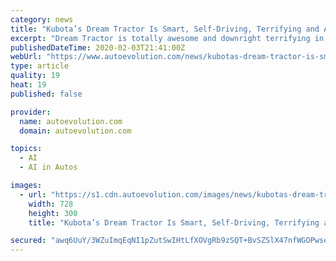 ```yaml
---
category: news
title: "Kubota’s Dream Tractor Is Smart, Self-Driving, Terrifying and Absolutely Awesome"
excerpt: "Dream Tractor is totally awesome and downright terrifying in equal measure. It’s a smart, connected, self-driving and self-sufficient piece of machinery that presents itself as a 4-tracked, highly adjustable tractor, of the kind you’re more likely to see in a dystopian sci-fi movie. Everything about it is futuristic and slightly unsettling ..."
publishedDateTime: 2020-02-03T21:41:00Z
webUrl: "https://www.autoevolution.com/news/kubotas-dream-tractor-is-smart-self-driving-terrifying-and-absolutely-awesome-140815.html"
type: article
quality: 19
heat: 19
published: false

provider:
  name: autoevolution.com
  domain: autoevolution.com

topics:
  - AI
  - AI in Autos

images:
  - url: "https://s1.cdn.autoevolution.com/images/news/kubotas-dream-tractor-is-smart-self-driving-terrifying-and-absolutely-awesome-140815-7.jpg"
    width: 728
    height: 300
    title: "Kubota’s Dream Tractor Is Smart, Self-Driving, Terrifying and Absolutely Awesome"

secured: "awq6UuY/3WZuImqEqNI1pZutSwIHtLfXOVgRb9zSQT+BvSZSlX47nfWGOPwseWJyDixWHgPT20RRk8r/IZQQNq7UJbaScV2yx/t8FKvICYRJ0PSP2wqHR/P2H5zrXRrYiy6gtK/g5ocL1Qk/8e8rQBcOIHnmLBwaVGV4o4ZNkXieG+rcajC2M2gVkhvgZkx6WgkjR5983624a206l6ECVoEYBkn8oKD8evKSionSbwtfAjG4JxEOOHG31TvAOn4HMPAW+pVVhXU4F/z5KGQ2thYNbPQx5cObQOgbJjv7sHOoLVRw80ZR3cMaByRsNqW4f7+Onm7NJy7tEZCShD90q/6Idvvns97cVsxWJWcFhqyQYR/JJUolLDjeG0x2A3vPZLQLeZEfxxPn2yGyGa8zexgySFw7wx5p2M/sSnEYxW4yQj345vg8MMyis07PTqVVtheuqZTJhjstzQaVAUe3YhxLlSffEGLK19CmcUoApPs=;m5FGaVvr0WK6Yi5HRxbZrg=="
---
```


